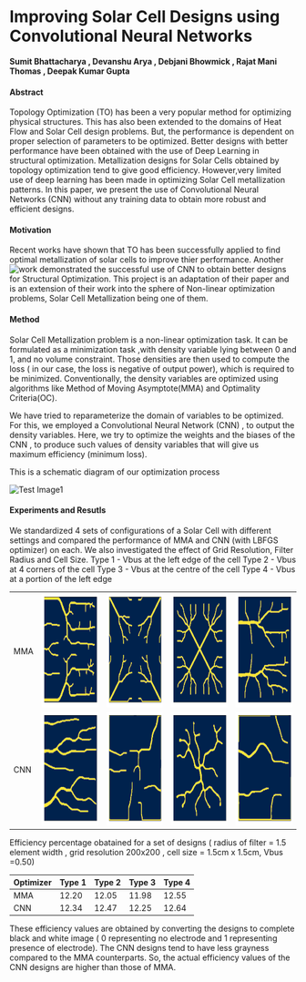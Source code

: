 # Improving Solar Cell Designs using Convolutional Neural Networks

**Sumit Bhattacharya , Devanshu Arya , Debjani Bhowmick , Rajat Mani Thomas , Deepak Kumar Gupta**

#### Abstract
Topology Optimization (TO) has been a very popular method for optimizing physical structures. This has also been extended to the domains of Heat Flow and Solar Cell design problems. But, the performance is dependent on proper selection of parameters to be optimized. Better designs with better performance have been obtained with the use of Deep Learning in structural optimization. Metallization designs for Solar Cells obtained by topology optimization tend to give good efficiency. However,very limited use of deep learning has been made in optimizing Solar Cell metallization patterns. In this paper, we present the use of Convolutional Neural Networks (CNN) without any training data to obtain more robust and efficient designs.

#### Motivation
Recent works have shown that TO has been successfully applied to find optimal metallization of solar cells to improve thier performance. Another ![work](https://github.com/google-research/neural-structural-optimization) demonstrated the successful use of CNN to obtain better designs for Structural Optimization.
This project is an adaptation of their paper and is an extension of their work into the sphere of Non-linear optimization problems, Solar Cell Metallization being one of them.


#### Method
Solar Cell Metallization problem is a non-linear optimization task. It can be formulated as a minimization task ,with density variable lying between 0 and 1, and no volume constraint. Those densities are then used to compute the loss ( in our case, the loss is negative of output power), which is required to be minimized. Conventionally, the density variables are optimized using algorithms like Method of Moving Asymptote(MMA) and Optimality Criteria(OC). 

We have tried to reparameterize the domain of variables to be optimized. For this, we employed a Convolutional Neural Network (CNN) , to output the density variables. Here, we try to optimize the weights and the biases of the CNN , to produce such values of density variables that will give us maximum efficiency (minimum loss).

This is a schematic diagram of our optimization process

   
   
   ![Test Image1](https://github.com/BhattacharyaSumit/deeptop_sol/blob/master/Figs/Flow.png)
   
   
   #### Experiments and Resutls
   We standardized 4 sets of configurations of a Solar Cell with different settings and compared the performance of MMA and CNN (with LBFGS optimizer) on each.
   We also investigated the effect of Grid Resolution, Filter Radius and Cell Size.
     Type 1 - Vbus at the left edge of the cell
     Type 2 - Vbus at 4 corners of the cell
     Type 3 - Vbus at the centre of the cell
     Type 4 - Vbus at a portion of the left edge

<table>
  <tr>
     <td>MMA</td>
    <td valign="top"><img src="Figs/1m.png", width=200, height=200></td>
    <td valign="top"><img src="Figs/2m.png", width=200, height=200></td>
    <td valign="top"><img src="Figs/3m.png", width=200, height=200></td>
    <td valign="top"><img src="Figs/4m.png", width=200, height=200></td>
  </tr>
   <tr>
      <td>CNN</td>
    <td valign="top"><img src="Figs/1c.png", width=200, height=200></td>
    <td valign="top"><img src="Figs/2c.png", width=200, height=200></td>
    <td valign="top"><img src="Figs/3c.png", width=200, height=200></td>
    <td valign="top"><img src="Figs/4c.png", width=200, height=200></td>
  </tr>
 </table>
 
   Efficiency percentage obatained for a set of designs ( radius of filter = 1.5 element width , grid resolution 200x200 , cell size = 1.5cm x 1.5cm, Vbus =0.50)
 
 | Optimizer | Type 1 | Type 2 | Type 3 | Type 4 |
 |-----------|--------|--------|--------|--------|
 |   MMA     | 12.20  |  12.05 |  11.98 | 12.55  |
 |   CNN     | 12.34  |  12.47 |  12.25 | 12.64  |
  
   These efficiency values are obtained by converting the designs to complete black and white image ( 0 representing no electrode and 1 representing presence of electrode). The CNN designs tend to have less grayness compared to the MMA counterparts. So, the actual efficiency values of the CNN designs are higher than those of MMA.
